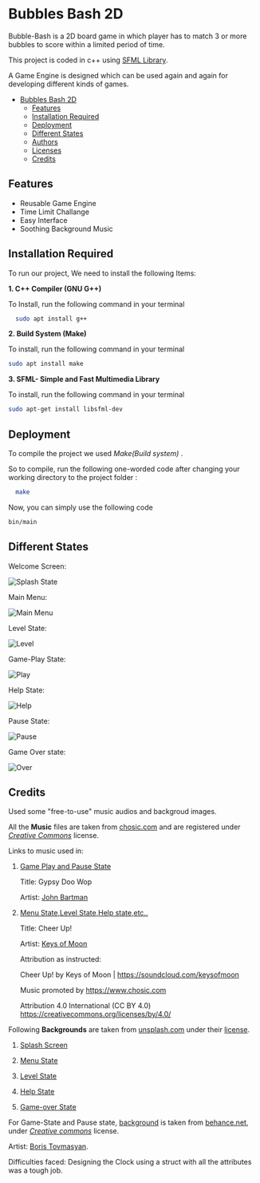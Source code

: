 

# Bubbles Bash 2D





Bubble-Bash is a 2D board game in which player 
has to match 3 or more bubbles to score within 
a limited period of time.

This project is coded in c++ using [SFML Library](https://www.sfml-dev.org/documentation/2.5.1/). 

A Game Engine is designed which can be used again and again for 
developing different kinds of games.


- [Bubbles Bash 2D](#bubbles-bash-2d)
  * [Features](#features)
  * [Installation Required](#installation-required)
  * [Deployment](#deployment)
  * [Different States](#Different-States)
  * [Authors](#authors)
  * [Licenses](#licenses)
  * [Credits](#credits)

## Features

- Reusable Game Engine
- Time Limit Challange
- Easy Interface
- Soothing Background Music

  
## Installation Required 

To run our project, We need to install the
following Items:

 **1.   C++ Compiler (GNU G++)** 
 
 To Install, run the following command in your terminal

```bash
  sudo apt install g++
```

**2. Build System (Make)**

To install, run the following command in your terminal

```bash
sudo apt install make
```
**3. SFML- Simple and Fast Multimedia Library**

To install, run the following command in your terminal

```bash
sudo apt-get install libsfml-dev
```

## Deployment

To compile the project we used *Make(Build system)* .

So to compile, run the following one-worded code 
after changing your working directory to the
project folder :

```bash
  make
```
Now, you can simply use the following code 

```bash
bin/main
```
## Different States


Welcome Screen:


![Splash State]()

Main Menu:


![Main Menu]()

Level State:


![Level]()

Game-Play State:


![Play]()

Help State:


![Help]()

Pause State:


![Pause]()

Game Over state:


![Over]()

## Credits
Used some "free-to-use" music audios and backgroud images.


All the **Music** files are taken from [chosic.com](https://www.chosic.com/) and are registered under *[Creative Commons](https://creativecommons.org/about/cclicenses/)* license.

Links to music used in:

1. [Game Play and Pause State](https://www.chosic.com/download-audio/?t=28349&tag=Guitar)

    Title: Gypsy Doo Wop

    Artist: [John Bartman](https://www.chosic.com/free-music/all/?keyword=John%20Bartmann&artist) 

2. [Menu State,Level State,Help state,etc..](https://www.chosic.com/download-audio/?t=25942&tag=Bright)
   
   Title: Cheer Up!

   Artist: [Keys of Moon](https://www.chosic.com/free-music/all/?keyword=Keys%20of%20Moon&artist)
   
   Attribution as instructed:
   
   Cheer Up! by Keys of Moon | https://soundcloud.com/keysofmoon
   
   Music promoted by https://www.chosic.com
   
   Attribution 4.0 International (CC BY 4.0)
   https://creativecommons.org/licenses/by/4.0/
   


  Following **Backgrounds** are taken from [unsplash.com](https://unsplash.com/) under their [license](https://unsplash.com/license).
    
  1. [Splash Screen](https://unsplash.com/photos/qEswHvOmi1c)
  
  2. [Menu State](https://unsplash.com/photos/p-NQlmGvFC8)
  
  3. [Level State](https://unsplash.com/photos/0YQz7M2fcYY)
   
  4. [Help State](https://unsplash.com/photos/VdFkSO3uePI)
   
  5. [Game-over State](https://unsplash.com/photos/ilfsT5p_qvA)

  For Game-State and Pause state, [background](https://www.behance.net/gallery/46601081/Background-for-mobile-game/modules/278262885) is taken from [behance.net](https://www.behance.net/), under *[Creative commons](https://creativecommons.org/licenses/by-nc-sa/4.0/deed.en_US)* license.

  Artist: [Boris Tovmasyan](https://www.behance.net/rab8bit).
   
Difficulties faced:
Designing the Clock using a struct with all the attributes was a tough job.